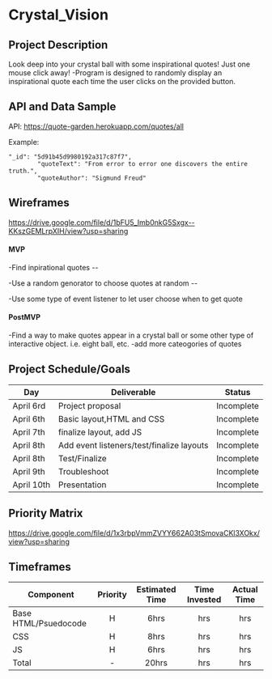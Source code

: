 # Crystal_Vision


## Project Description
Look deep into your crystal ball with some inspirational quotes! Just one mouse click away! 
-Program is designed to randomly display an inspirational quote each time the user clicks on the provided button.

## API and Data Sample

API: https://quote-garden.herokuapp.com/quotes/all

Example: 

    "_id": "5d91b45d9980192a317c87f7",
            "quoteText": "From error to error one discovers the entire truth.",
            "quoteAuthor": "Sigmund Freud"
            
## Wireframes

https://drive.google.com/file/d/1bFU5_Imb0nkG5Sxgx--KKszGEMLrpXIH/view?usp=sharing

 

#### MVP 

-Find inpirational quotes --

-Use a random genorator to choose quotes at random --

-Use some type of event listener to let user choose when to get quote	

#### PostMVP 

-Find a way to make quotes appear in a crystal ball or some other type of interactive object. i.e. 
eight ball, etc.
-add more cateogories of quotes


## Project Schedule/Goals

 

|  Day | Deliverable | Status
|---|---| ---|
|April 6rd| Project proposal | Incomplete
|April  6th|Basic layout,HTML and CSS| Incomplete
|April 7th| finalize layout, add JS | Incomplete
|April 8th| Add event listeners/test/finalize layouts | Incomplete
|April 8th| Test/Finalize   | Incomplete
|April 9th| Troubleshoot | Incomplete
|April 10th| Presentation | Incomplete

## Priority Matrix

https://drive.google.com/file/d/1x3rbpVmmZVYY662A03tSmovaCKl3XOkx/view?usp=sharing

## Timeframes

| Component | Priority | Estimated Time | Time Invested | Actual Time |
| --- | :---: |  :---: | :---: | :---: |
| Base HTML/Psuedocode | H | 6hrs| hrs | hrs |
| CSS | H | 8hrs| hrs | hrs |
| JS | H | 6hrs| hrs | hrs |
| Total | - | 20hrs| hrs | hrs |



